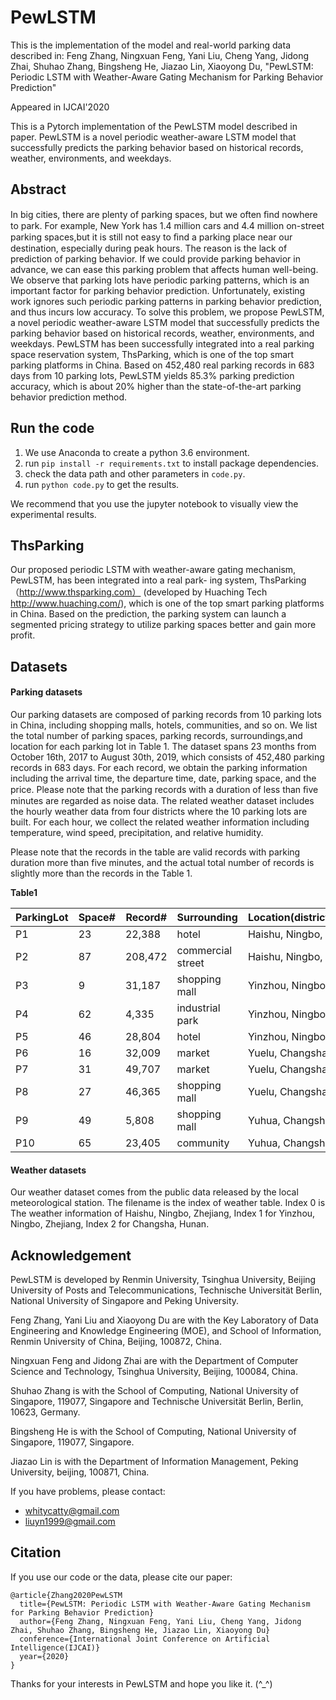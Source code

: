 # PewLSTM
This is the implementation of the model and real-world parking data described in:
Feng Zhang, Ningxuan Feng, Yani Liu, Cheng Yang, Jidong Zhai, Shuhao Zhang, Bingsheng He, Jiazao Lin, Xiaoyong Du, "PewLSTM: Periodic LSTM with Weather-Aware Gating Mechanism for Parking Behavior Prediction"

Appeared in IJCAI'2020

This is a Pytorch implementation of the PewLSTM model described in paper. PewLSTM is a novel periodic weather-aware LSTM model that successfully predicts the parking behavior based on historical records, weather, environments, and weekdays.

## Abstract

In big cities, there are plenty of parking spaces, but we often ﬁnd nowhere to park. For example, New York has 1.4 million cars and 4.4 million on-street parking spaces,but it is still not easy to ﬁnd a parking place near our destination, especially during peak hours. The reason is the lack of prediction of parking behavior. If we could provide parking behavior in advance, we can ease this parking problem that affects human well-being. We observe that parking lots have periodic parking patterns, which is an important factor for parking behavior prediction. Unfortunately, existing work ignores such periodic parking patterns in parking behavior prediction, and thus incurs low accuracy. To solve this problem, we propose PewLSTM, a novel periodic weather-aware LSTM model that successfully predicts the parking behavior based on historical records, weather, environments, and weekdays. PewLSTM has been successfully integrated into a real parking space reservation system, ThsParking, which is one of the top smart parking platforms in China. Based on 452,480 real parking records in 683 days from 10 parking lots, PewLSTM yields 85.3% parking prediction accuracy, which is about 20% higher than the state-of-the-art parking behavior prediction method.

## Run the code

1. We use Anaconda to create a python 3.6 environment. 
2. run ``` pip install -r requirements.txt ``` to install package dependencies.
3. check the data path and other parameters in ```code.py```.
4. run ``` python code.py ``` to get the results.

We recommend that you use the jupyter notebook to visually view the experimental results.


## ThsParking
Our proposed periodic LSTM with weather-aware gating mechanism, PewLSTM, has been integrated into a real park- ing system, ThsParking （http://www.thsparking.com） (developed by Huaching Tech http://www.huaching.com/), which is one of the top smart parking platforms in China. Based on the prediction, the parking system can launch a segmented pricing strategy to utilize parking spaces better and gain more profit.

## Datasets

#### Parking datasets

Our parking datasets are composed of parking records from 10 parking lots in China, including shopping malls, hotels, communities, and so on. We list the total number of parking spaces, parking records, surroundings,and location for each parking lot in Table 1. The dataset spans 23 months from October 16th, 2017 to August 30th, 2019, which consists of 452,480 parking records in 683 days. For each record, we obtain the parking information including the arrival time, the departure time, date, parking space, and the price. Please note that the parking records with a duration of less than ﬁve minutes are regarded as noise data. The related weather dataset includes the hourly weather data from four districts where the 10 parking lots are built. For each hour, we collect the related weather information including temperature, wind speed, precipitation, and relative humidity. 

Please note that the records in the table are valid records with parking duration more than five minutes, and the actual total number of records is slightly more than the records in the Table 1.

**Table1**

| ParkingLot | Space\# | Record\# | Surrounding       | Location\(district/city/province\) |
|------------|---------|----------|-------------------|------------------------------------|
| P1         | 23      | 22,388   | hotel             | Haishu, Ningbo, Zhejiang           |
| P2         | 87      | 208,472  | commercial street | Haishu, Ningbo, Zhejiang           |
| P3         | 9       | 31,187   | shopping mall     | Yinzhou, Ningbo, Zhejiang          |
| P4         | 62      | 4,335    | industrial park   | Yinzhou, Ningbo, Zhejiang          |
| P5         | 46      | 28,804   | hotel             | Yinzhou, Ningbo, Zhejiang          |
| P6         | 16      | 32,009   | market            | Yuelu, Changsha, Hunan             |
| P7         | 31      | 49,707   | market            | Yuelu, Changsha, Hunan             |
| P8         | 27      | 46,365   | shopping mall     | Yuelu, Changsha, Hunan             |
| P9         | 49      | 5,808    | shopping mall     | Yuhua, Changsha, Hunan             |
| P10        | 65      | 23,405   | community         | Yuhua, Changsha, Hunan             |

#### Weather datasets

Our weather dataset comes from the public data released by the local meteorological station. The filename is the index of weather table. Index 0 is The weather information of Haishu, Ningbo, Zhejiang, Index 1 for Yinzhou, Ningbo, Zhejiang, Index 2 for Changsha, Hunan.

## Acknowledgement

PewLSTM is developed by Renmin University, Tsinghua University, Beijing University of Posts and Telecommunications,  Technische Universität Berlin,  National University of Singapore and  Peking University.

Feng Zhang, Yani Liu and Xiaoyong Du are with the Key Laboratory of Data Engineering and Knowledge Engineering (MOE), and School of Information, Renmin University of China, Beijing, 100872, China.

Ningxuan Feng and Jidong Zhai are with the Department of Computer Science and Technology, Tsinghua University, Beijing, 100084, China.

Shuhao Zhang is with the School of Computing, National University of Singapore, 119077, Singapore and Technische Universität Berlin, Berlin, 10623, Germany. 

Bingsheng He is with the School of Computing, National University of Singapore, 119077, Singapore.

Jiazao Lin is with the Department of Information Management, Peking University,  beijing, 100871, China. 

If you have problems, please contact:

* [whitycatty@gmail.com](whitycatty@gmail.com)
* [liuyn1999@gmail.com](liuyn1999@gmail.com)



## Citation
If you use our code or the data, please cite our paper:
```
@article{Zhang2020PewLSTM
  title={PewLSTM: Periodic LSTM with Weather-Aware Gating Mechanism for Parking Behavior Prediction}
  author={Feng Zhang, Ningxuan Feng, Yani Liu, Cheng Yang, Jidong Zhai, Shuhao Zhang, Bingsheng He, Jiazao Lin, Xiaoyong Du}
  conference={International Joint Conference on Artificial Intelligence(IJCAI)}
  year={2020}
}
```

Thanks for your interests in PewLSTM and hope you like it. (^_^)
